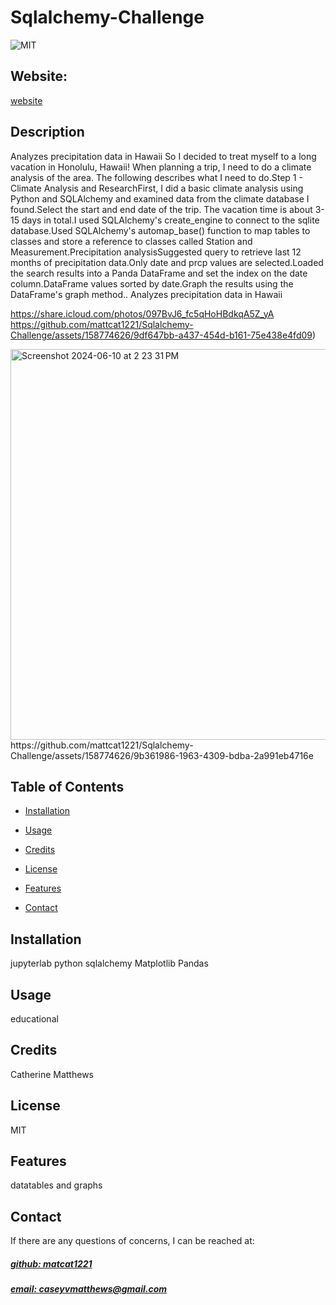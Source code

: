 # Sqlalchemy-Challenge

![MIT](https://img.shields.io/badge/License-MIT-blue)

## Website: 
[website](https://github.com/mattcat1221/Sqlalchemy-Challenge/blob/main/README.md)

## Description
Analyzes precipitation data in Hawaii 
So I decided to treat myself to a long vacation in Honolulu, Hawaii! When planning a trip, I need to do a climate analysis of the area. The following describes what I need to do.Step 1 - Climate Analysis and ResearchFirst, I did a basic climate analysis using Python and SQLAlchemy and examined data from the climate database I found.Select the start and end date of the trip. The vacation time is about 3-15 days in total.I used SQLAlchemy's create_engine to connect to the sqlite database.Used SQLAlchemy's automap_base() function to map tables to classes and store a reference to classes called Station and Measurement.Precipitation analysisSuggested query to retrieve last 12 months of precipitation data.Only date and prcp values ​​are selected.Loaded the search results into a Panda DataFrame and set the index on the date column.DataFrame values ​​sorted by date.Graph the results using the DataFrame's graph method..
Analyzes precipitation data in Hawaii 


https://share.icloud.com/photos/097BvJ6_fc5qHoHBdkqA5Z_yA
https://github.com/mattcat1221/Sqlalchemy-Challenge/assets/158774626/9df647bb-a437-454d-b161-75e438e4fd09)



<img width="625" alt="Screenshot 2024-06-10 at 2 23 31 PM" src="https://github.com/mattcat1221/Sqlalchemy-Challenge/assets/158774626/d90b086e-bdf6-4361-a1ad-e5ef50df4d6e">
https://github.com/mattcat1221/Sqlalchemy-Challenge/assets/158774626/9b361986-1963-4309-bdba-2a991eb4716e



## Table of Contents
- [Installation](#installation)
- [Usage](#usage)
- [Credits](#credits)
- [License](#license)
- [Features](#features)

- [Contact](#contact)

## Installation
jupyterlab
python
sqlalchemy 
Matplotlib 
Pandas

## Usage
educational

## Credits
Catherine Matthews 

## License
MIT

## Features
datatables and graphs 



## Contact
If there are any questions of concerns, I can be reached at:
##### [github: matcat1221](https://github.com/matcat1221)
##### [email: caseyvmatthews@gmail.com](mailto:caseyvmatthews@gmail.com)
